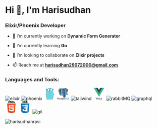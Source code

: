 <h1>Hi 👋, I'm Harisudhan</h1>
<h3>Elixir/Phoenix Developer</h3>

- 🔭 I’m currently working on **Dynamic Form Generator**

- 🌱 I’m currently learning **Go**

- 👯 I’m looking to collaborate on **Elixir projects**

- 📫 Reach me at **harisudhan29072000@gmail.com**

<p align="left">
</p>

<h3 align="left">Languages and Tools:</h3>
<p align="left"> 
  <a href="https://elixir-lang.org" style="text-decoration: none;" target="_blank" rel="noreferrer"> <img src="https://www.vectorlogo.zone/logos/elixir-lang/elixir-lang-icon.svg" alt="elixir" width="40" height="40"/> </a> 
  <a href="https://phoenixframework.org" target="_blank" rel="noreferrer" style="text-decoration:none;"> <img src="https://cdn.jsdelivr.net/gh/devicons/devicon@latest/icons/phoenix/phoenix-original.svg" alt="phoenix" width="40" height="40"/> </a> 
  <a href="https://golang.org" target="_blank" rel="noreferrer" style="text-decoration:none;"> <img src="https://raw.githubusercontent.com/devicons/devicon/master/icons/go/go-original.svg" alt="go" width="40" height="40"/> </a> 
  <a href="https://www.postgresql.org" target="_blank" rel="noreferrer" style="text-decoration:none;"> <img src="https://raw.githubusercontent.com/devicons/devicon/master/icons/postgresql/postgresql-original-wordmark.svg" alt="postgresql" width="40" height="40"/> </a> 
  <a href="https://tailwindcss.com/" target="_blank" rel="noreferrer" style="text-decoration:none;"> <img src="https://www.vectorlogo.zone/logos/tailwindcss/tailwindcss-icon.svg" alt="tailwind" width="40" height="40"/> </a> 
  <a href="https://vuejs.org/" target="_blank" rel="noreferrer" style="text-decoration:none;"> <img src="https://raw.githubusercontent.com/devicons/devicon/master/icons/vuejs/vuejs-original-wordmark.svg" alt="vuejs" width="40" height="40"/> </a> 
  <a href="https://www.rabbitmq.com" target="_blank" rel="noreferrer" style="text-decoration:none;"> <img src="https://www.vectorlogo.zone/logos/rabbitmq/rabbitmq-icon.svg" alt="rabbitMQ" width="40" height="40"/> </a> 
  <a href="https://graphql.org" target="_blank" rel="noreferrer" style="text-decoration:none;"> <img src="https://www.vectorlogo.zone/logos/graphql/graphql-icon.svg" alt="graphql" width="40" height="40"/> </a> 
  <a href="https://www.w3.org/html/" target="_blank" rel="noreferrer" style="text-decoration:none;"> <img src="https://raw.githubusercontent.com/devicons/devicon/master/icons/html5/html5-original-wordmark.svg" alt="html5" width="40" height="40"/> </a> 
  <a href="https://www.w3schools.com/css/" target="_blank" rel="noreferrer" style="text-decoration:none;"> <img src="https://raw.githubusercontent.com/devicons/devicon/master/icons/css3/css3-original-wordmark.svg" alt="css3" width="40" height="40"/> </a> 
  <a href="https://git-scm.com/" target="_blank" rel="noreferrer" style="text-decoration:none;"> <img src="https://www.vectorlogo.zone/logos/git-scm/git-scm-icon.svg" alt="git" width="40" height="40"/> </a>

</p>

<p><img align="center" src="https://github-readme-streak-stats.herokuapp.com/?user=harisudhanravi&" alt="harisudhanravi" /></p>
